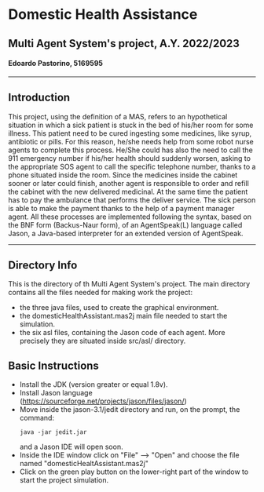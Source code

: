 # Domestic Health Assistance
## Multi Agent System's project, A.Y. 2022/2023
#### Edoardo Pastorino, 5169595

--------
## Introduction
This project, using the definition of a MAS, refers to an hypothetical situation in which a sick patient is stuck in the bed of his/her room for some illness. This patient need to be cured ingesting some medicines, like syrup, antibiotic or pills. For this reason, he/she needs help from some robot nurse agents to complete this process. He/She could has also the need to call the 911 emergency number if his/her health should suddenly worsen, asking to the appropriate SOS agent to call the specific telephone number, thanks to a phone situated inside the room. Since the medicines inside the cabinet sooner or later could finish, another agent is responsible to order and refill the cabinet with the new delivered medicinal. At the same time the patient has to pay the ambulance that performs the deliver service. The sick person is able to make the payment thanks to the help of a payment manager agent. All these processes are implemented following the syntax, based on the BNF form (Backus-Naur form), of an AgentSpeak(L) language called Jason, a Java-based interpreter for an extended version of AgentSpeak.
 
--------
## Directory Info
This is the directory of th Multi Agent System's project. The main directory contains all the files needed for making work the project:
- the three java files, used to create the graphical environment.
- the domesticHealthAssistant.mas2j main file needed to start the simulation.
- the six asl files, containing the Jason code of each agent. More precisely they are situated inside src/asl/ directory.

## Basic Instructions
-  Install the JDK (version greater or equal 1.8v).
-  Install Jason language (https://sourceforge.net/projects/jason/files/jason/)
-  Move inside the jason-3.1/jedit directory and run, on the prompt, the command:
    ```
    java -jar jedit.jar
    ```
    and a Jason IDE will open soon.
- Inside the IDE window click on "File" --> "Open" and choose the file named "domesticHealtAssistant.mas2j"
- Click on the green play button on the lower-right part of the window to start the project simulation.
